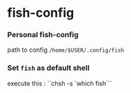 # fish-config
### Personal fish-config

path to config `/home/$USER/.config/fish`

### Set `fish` as default shell

execute this : ``chsh -s `which fish```
